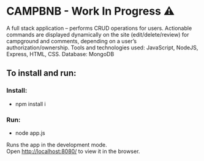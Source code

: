 # CAMPBNB - Work In Progress :warning:
A full stack application – performs CRUD operations for users. 
Actionable commands are displayed dynamically on the site (edit/delete/review) for campground and comments, depending 
on a user’s authorization/ownership.
Tools and technologies used: JavaScript, NodeJS, Express, HTML, CSS. Database: MongoDB


## To install and run:
### Install:
* npm install i

### Run:
* node app.js

Runs the app in the development mode.<br />
Open [http://localhost:8080/](http://localhost:8080/) to view it in the browser.


